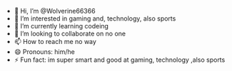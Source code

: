 - 👋 Hi, I’m @Wolverine66366
- 👀 I’m interested in gaming and, technology, also sports 
- 🌱 I’m currently learning codeing
- 💞️ I’m looking to collaborate on no one
- 📫 How to reach me no way
- 😄 Pronouns: him/he
- ⚡ Fun fact: im super smart and good at gaming, technology ,also sports 

<!---
Wolverine66366/Wolverine66366 is a ✨ special ✨ repository because its `README.md` (this file) appears on your GitHub profile.
You can click the Preview link to take a look at your changes.
--->
